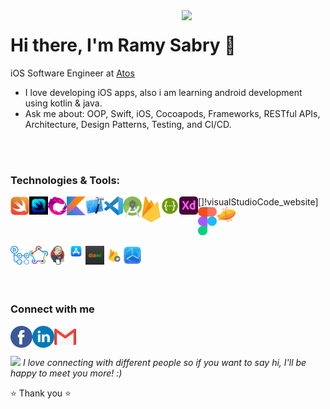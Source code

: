 <img align='right' src="https://media.giphy.com/media/M9gbBd9nbDrOTu1Mqx/giphy.gif" width="230">

# Hi there, I'm Ramy Sabry 👋 
 iOS Software Engineer at <a href="https://atos.net/en/">Atos </a>
- I love developing iOS apps, also i am learning android development using kotlin & java.
- Ask me about: OOP, Swift, iOS, Cocoapods, Frameworks, RESTful APIs, Architecture, Design Patterns, Testing, and CI/CD.

<br /> <br /> 
### Technologies & Tools:

[<img align="left" alt="Swift" width="30px" src="Images/Swift-Logo.png" />][swift_website]
[<img align="left" alt="SwiftUI" width="30px" src="Images/SwiftUI-Logo.jpg" />][swiftui_website]
[<img align="left" alt="RxSwift" width="30px" src="Images/RxSwift-Logo.png" />][rxSwift_website]
[<img align="left" alt="Kotlin" width="30px" src="Images/Kotlin-Logo.png" />][kotlin_website]
[<img align="left" alt="Xcode" width="30px" src="Images/Xcode-Logo.png" />][xcode_website]
[<img align="left" alt="Visual Studio Code" width="30px" src="Images/Visual-Studio-Code-Logo.svg" />]!visualStudioCode_website]
[<img align="left" alt="Android Studio" width="30px" src="Images/Android-Studio-Logo.png" />][androidStudio_website]
[<img align="left" alt="Firebase" width="30px" src="Images/Firebase-Logo.png" />][firebase_website]
[<img align="left" alt="Swagger" width="30px" src="Images/Swagger-Logo.png" />][swagger_website]
[<img align="left" alt="Adobe XD" width="30px" src="Images/Adobe-XD-Logo.png" />][adobeXd_website]
[<img align="left" alt="Figma" width="30px" src="Images/Figma-Logo.png" />][figma_website]
[<img align="left" alt="Zeplin" width="30px" src="Images/Zeplin-Logo.svg" />][zeplin_website]

<br /> <br /> 

[<img align="left" alt="Github Actions" width="30px" src="Images/Github-Actions-Logo.png" />][githubActions_website]
[<img align="left" alt="Fastlane" width="30px" src="Images/Fastlane-Logo.png" />][fastlane_website]
[<img align="left" alt="Jenkins" width="30px" src="Images/Jenkins-Logo.png" />][jenkins_website]
[<img align="left" alt="App Store" width="30px" src="Images/App-Store-Logo.png" />][appStore_website]
[<img align="left" alt="Diawi" width="30px" src="Images/Diawi-Logo.svg" />][diawi_website]
[<img align="left" alt="Firebase App Distribution" width="30px" src="Images/Firebase-App-Distribution-Logo.png" />][firebaseAppDistribution_website]
[<img align="left" alt="TestFlight" width="30px" src="Images/TestFlight-Logo.png" />][testflight_website]

<br /> 
<br />
<br />
<br />

### Connect with me

[<img align="left" alt="Facebook" width="35px" height="35px" src="Images/Facebook-Logo.png" />][facebook_website]
[<img align="left" alt="LinkedIn" width="35px" height="35px" src="Images/Linkedin-Logo.png" />][linkedin_website]
[<img align="left" alt="Gmail" width="35px" height="35px" src="Images/Gmail-Logo.png" />][gmail_website] <br /> <br />

<img src="https://media.giphy.com/media/LnQjpWaON8nhr21vNW/giphy.gif" width="30"> <em>I love connecting with different people so if you want to say hi, I'll be happy to meet you more! :)</em>

⭐️ Thank you ⭐️


</details>

[linkedin_website]: https://www.linkedin.com/in/ramy-sabry-153770117/
[facebook_website]: https://www.facebook.com/profile.php?id=100008612291509
[gmail_website]: ramysabry1996@gmail.com

[swift_website]: https://developer.apple.com/swift/
[swiftui_website]: https://developer.apple.com/xcode/swiftui/
[rxSwift_website]: https://github.com/ReactiveX/RxSwift
[kotlin_website]: https://developer.android.com/kotlin/first
[xcode_website]: https://developer.apple.com/xcode/
[visualStudioCode_website]: https://code.visualstudio.com/
[androidStudio_website]: https://developer.android.com/studio
[firebase_website]: https://firebase.google.com/
[swagger_website]: https://swagger.io/
[adobeXd_website]: https://www.adobe.com/mena_en/products/xd.html
[figma_website]: https://www.figma.com/
[zeplin_website]: https://zeplin.io/
[githubActions_website]: https://github.com/features/actions
[fastlane_website]: https://fastlane.tools/
[jenkins_website]: https://www.jenkins.io/
[appStore_website]: https://www.apple.com/eg/app-store/
[diawi_website]: https://www.diawi.com/
[firebaseAppDistribution_website]: https://firebase.google.com/docs/app-distribution
[testflight_website]: https://developer.apple.com/testflight/